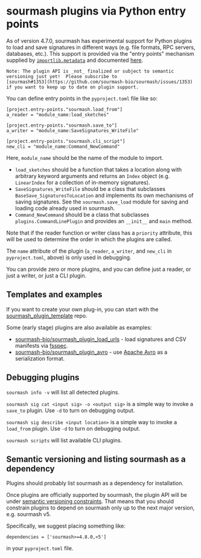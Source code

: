 # sourmash plugins via Python entry points

As of version 4.7.0, sourmash has experimental support for Python
plugins to load and save signatures in different ways (e.g. file
formats, RPC servers, databases, etc.).  This support is provided via
the "entry points" mechanism supplied by
[`importlib.metadata`](https://docs.python.org/3/library/importlib.metadata.html)
and documented
[here](https://setuptools.pypa.io/en/latest/userguide/entry_point.html).

```{note}
Note: The plugin API is _not_ finalized or subject to semantic
versioning just yet!  Please subscribe to
[sourmash#1353](https://github.com/sourmash-bio/sourmash/issues/1353)
if you want to keep up to date on plugin support.
```

You can define entry points in the `pyproject.toml` file
like so:

```
[project.entry-points."sourmash.load_from"]
a_reader = "module_name:load_sketches"

[project.entry-points."sourmash.save_to"]
a_writer = "module_name:SaveSignatures_WriteFile"

[project.entry-points."sourmash.cli_script"]
new_cli = "module_name:Command_NewCommand"
```

Here, `module_name` should be the name of the module to import.

* `load_sketches` should be a function that takes a location along with
arbitrary keyword arguments and returns an `Index` object
(e.g. `LinearIndex` for a collection of in-memory
signatures).
* `SaveSignatures_WriteFile` should be a class that
subclasses `BaseSave_SignaturesToLocation` and implements its own
mechanisms of saving signatures. See the `sourmash.save_load` module
for saving and loading code already used in sourmash.
* `Command_NewCommand` should be a class that subclasses
  `plugins.CommandLinePlugin` and provides an `__init__` and
  `main` method.

Note that if the reader function or writer class has a `priority`
attribute, this will be used to determine the order in which the
plugins are called.

The `name` attribute of the plugin (`a_reader`, `a_writer`, and `new_cli` in
`pyproject.toml`, above) is only used in debugging.

You can provide zero or more plugins, and you can define just a reader, or
just a writer, or just a CLI plugin.

## Templates and examples

If you want to create your own plug-in, you can start with the
[sourmash_plugin_template](https://github.com/sourmash-bio/sourmash_plugin_template) repo.

Some (early stage) plugins are also available as examples:

* [sourmash-bio/sourmash_plugin_load_urls](https://github.com/sourmash-bio/sourmash_plugin_load_urls) - load signatures and CSV manifests via [fsspec](https://filesystem-spec.readthedocs.io/).
* [sourmash-bio/sourmash_plugin_avro](https://github.com/sourmash-bio/sourmash_plugin_avro) - use [Apache Avro](https://avro.apache.org/) as a serialization format.

## Debugging plugins

`sourmash info -v` will list all detected plugins.

`sourmash sig cat <input sig> -o <output sig>` is a simple way to
invoke a `save_to` plugin. Use `-d` to turn on debugging output.

`sourmash sig describe <input location>` is a simple way to invoke
a `load_from` plugin. Use `-d` to turn on debugging output.

`sourmash scripts` will list available CLI plugins.

## Semantic versioning and listing sourmash as a dependency

Plugins should probably list sourmash as a dependency for installation.

Once plugins are officially supported by sourmash, the plugin API will
be under [semantic versioning constraints](https://semver.org/). That
means that you should constrain plugins to depend on sourmash only up
to the next major version, e.g. sourmash v5.

Specifically, we suggest placing something like:
```
dependencies = ['sourmash>=4.8.0,<5']
```
in your `pyproject.toml` file.
